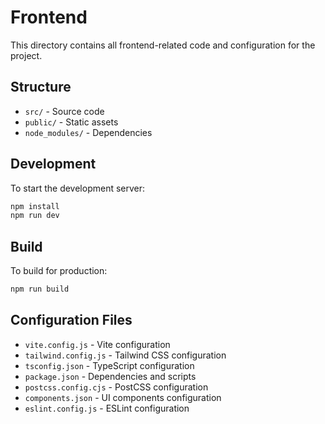 # Frontend

This directory contains all frontend-related code and configuration for the project.

## Structure

- `src/` - Source code
- `public/` - Static assets
- `node_modules/` - Dependencies

## Development

To start the development server:

```bash
npm install
npm run dev
```

## Build

To build for production:

```bash
npm run build
```

## Configuration Files

- `vite.config.js` - Vite configuration
- `tailwind.config.js` - Tailwind CSS configuration
- `tsconfig.json` - TypeScript configuration
- `package.json` - Dependencies and scripts
- `postcss.config.cjs` - PostCSS configuration
- `components.json` - UI components configuration
- `eslint.config.js` - ESLint configuration 